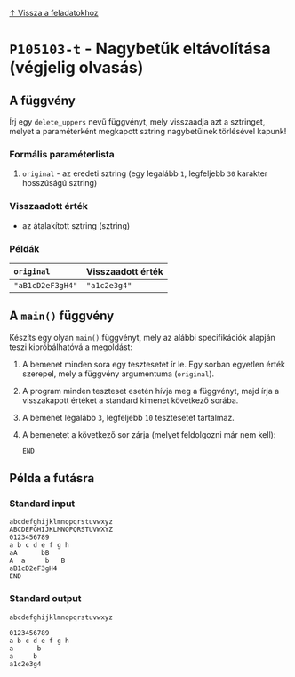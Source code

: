
[↑ Vissza a feladatokhoz](./README.md)

# `P105103-t` - Nagybetűk eltávolítása (végjelig olvasás)

## A függvény

Írj egy `delete_uppers` nevű függvényt, mely visszaadja azt a sztringet, melyet a paraméterként megkapott sztring nagybetűinek törlésével kapunk!

### Formális paraméterlista

1. `original` - az eredeti sztring (egy legalább `1`, legfeljebb `30` karakter hosszúságú sztring)

### Visszaadott érték

* az átalakított sztring (sztring)

### Példák

| `original` | Visszaadott érték | 
| :--- | :-- | 
| `"aB1cD2eF3gH4"` | `"a1c2e3g4"` | 

## A `main()` függvény

Készíts egy olyan `main()` függvényt, mely az alábbi specifikációk alapján teszi kipróbálhatóvá a megoldást:

1. A bemenet minden sora egy tesztesetet ír le. Egy sorban egyetlen érték szerepel, mely a függvény argumentuma (`original`).
1. A program minden teszteset esetén hívja meg a függvényt, majd írja a visszakapott értéket a standard kimenet következő sorába.
1. A bemenet legalább `3`, legfeljebb `10` tesztesetet tartalmaz.
1. A bemenetet a következő sor zárja (melyet feldolgozni már nem kell):

	```
	END
	```

## Példa a futásra

### Standard input

```
abcdefghijklmnopqrstuvwxyz
ABCDEFGHIJKLMNOPQRSTUVWXYZ
0123456789
a b c d e f g h
aA      bB
A  a     b   B
aB1cD2eF3gH4
END
```

### Standard output

```
abcdefghijklmnopqrstuvwxyz

0123456789
a b c d e f g h
a      b
a     b
a1c2e3g4
```